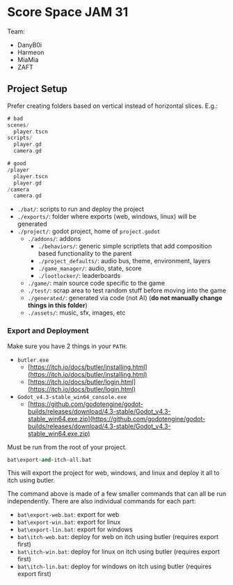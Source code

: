 # Score Space JAM 31

Team:

- DanyB0i
- Harmeon
- MiaMia
- ZAFT

## Project Setup

Prefer creating folders based on vertical instead of horizontal slices. E.g.:

```swift
# bad
scenes/
  player.tscn
scripts/
  player.gd
  camera.gd
```

```swift
# good
/player
  player.tscn
  player.gd
/camera
  camera.gd
```

- `./bat/`: scripts to run and deploy the project
- `./exports/`: folder where exports (web, windows, linux) will be generated
- `./project/`: godot project, home of `project.godot`
  - `./addons/`: addons
    - `./behaviors/`: generic simple scriptlets that add composition based functionality to the parent
    - `./project_defaults/`: audio bus, theme, environment, layers
    - `./game_manager/`: audio, state, score
    - `./lootlocker/`: leaderboards
  - `./game/`: main source code specific to the game
  - `./test/`: scrap area to test random stuff before moving into the game
  - `./generated/`: generated via code (not AI) (**do not manually change things in this folder**)
  - `./assets/`: music, sfx, images, etc

### Export and Deployment

Make sure you have 2 things in your `PATH`:

- `butler.exe`
  - [https://itch.io/docs/butler/installing.html](https://itch.io/docs/butler/installing.html)
  - [https://itch.io/docs/butler/login.html](https://itch.io/docs/butler/login.html)
- `Godot_v4.3-stable_win64_console.exe`
  - [https://github.com/godotengine/godot-builds/releases/download/4.3-stable/Godot_v4.3-stable_win64.exe.zip](https://github.com/godotengine/godot-builds/releases/download/4.3-stable/Godot_v4.3-stable_win64.exe.zip)


Must be run from the root of your project.

```ps
bat\export-and-itch-all.bat
```

This will export the project for web, windows, and linux and deploy it all to itch using butler.

The command above is made of a few smaller commands that can all be run independently.
There are also individual commands for each part:

- `bat\export-web.bat`: export for web
- `bat\export-win.bat`: export for linux
- `bat\export-lin.bat`: export for windows
- `bat\itch-web.bat`: deploy for web on itch using butler (requires export first)
- `bat\itch-win.bat`: deploy for linux on itch using butler (requires export first)
- `bat\itch-lin.bat`: deploy for windows on itch using butler (requires export first)
